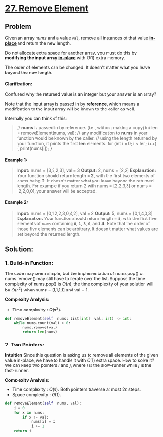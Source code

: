 ﻿# [27. Remove Element](https://leetcode.com/problems/remove-element/)

## Problem

Given an array  _nums_  and a value  `val`, remove all instances of that value  [**in-place**](https://en.wikipedia.org/wiki/In-place_algorithm)  and return the new length.

Do not allocate extra space for another array, you must do this by  **modifying the input array  [in-place](https://en.wikipedia.org/wiki/In-place_algorithm)**  with  $O(1)$  extra memory.

The order of elements can be changed. It doesn't matter what you leave beyond the new length.

#### Clarification:

Confused why the returned value is an integer but your answer is an array?

Note that the input array is passed in by  **reference**, which means a modification to the input array will be known to the caller as well.

Internally you can think of this:


>// **nums** is passed in by reference. (i.e., without making a copy)
int len = removeElement(nums, val);
// any modification to **nums** in your function would be known by the caller.
// using the length returned by your function, it prints the first **len** elements.
for (int i = 0; i < len; i++) {
    print(nums[i]);
}


#### Example 1:

>**Input:** nums = [3,2,2,3], val = 3
**Output:** 2, nums = [2,2]
**Explanation:** Your function should return length = **2**, with the first two elements of _nums_ being **2**.
It doesn't matter what you leave beyond the returned length. For example if you return 2 with nums = [2,2,3,3] or nums = [2,2,0,0], your answer will be accepted.

#### Example 2:

>**Input:** nums = [0,1,2,2,3,0,4,2], val = 2
**Output:** 5, nums = [0,1,4,0,3]
**Explanation:** Your function should return length = **`5`**, with the first five elements of _`nums`_ containing **`0`**, **`1`**, **`3`**, **`0`**, and **4**. Note that the order of those five elements can be arbitrary. It doesn't matter what values are set beyond the returned length.

## Solution:

### 1. Build-in Function:

The code may seem simple, but the implementation of nums.pop() or nums.remove() may still have to iterate over the list. Suppose the time complexity of nums.pop() is $O(n)$, the time complexity of your solution will be $O(n^2)$ when nums = [1,1,1,1] and val = 1. 

**Complexity Analysis:**
- Time complexity :  $O(n^2)$.
```python
def removeElement(self, nums: List[int], val: int) -> int:
	while nums.count(val) > 0:
		nums.remove(val)
        return len(nums)
```

### 2. Two Pointers:

**Intuition**
Since this question is asking us to remove all elements of the given value in-place, we have to handle it with  $O(1)$ extra space. How to solve it? We can keep two pointers  $i$  and  $j$, where  $i$ is the slow-runner while $j$ is the fast-runner.

**Complexity Analysis:**
- Time complexity :  $O(n)$. Both pointers traverse at most $2n$ steps.
- Space complexity :  $O(1)$.

```python
def removeElement(self, nums, val):
    i = 0
    for x in nums:
        if x != val:
            nums[i] = x
            i += 1
    return i
```



